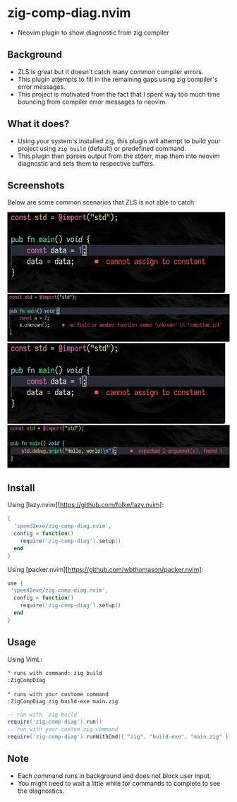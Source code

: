 # zig-comp-diag.nvim
- Neovim plugin to show diagnostic from zig compiler

## Background
- ZLS is great but it doesn't catch many common compiler errors.
- This plugin attempts to fill in the remaining gaps using zig compiler's error messages.
- This project is motivated from the fact that I spent way too much time bouncing from compiler error messages to neovim.

## What it does?
- Using your system's installed zig, this plugin will attempt to build your project using `zig build` (default) or predefined command.
- This plugin then parses output from the stderr, map them into neovim diagnostic and sets them to respective buffers.

## Screenshots
Below are some common scenarios that ZLS is not able to catch:

![Screenshot](./screenshot/try.png)
![Screenshot](./screenshot/unknown_func.png)
![Screenshot](./screenshot/const.png)
![Screenshot](./screenshot/missing_args.png)

## Install
Using [lazy.nvim][https://github.com/folke/lazy.nvim]:
```lua
{
  'speed2exe/zig-comp-diag.nvim',
  config = function()
    require('zig-comp-diag').setup()
  end
}
```

Using [packer.nvim][https://github.com/wbthomason/packer.nvim]:
```lua
use {
 'speed2exe/zig-comp-diag.nvim',
  config = function()
    require('zig-comp-diag').setup()
  end
}
```

## Usage
Using VimL:
```vim
" runs with command: zig build
:ZigCompDiag

" runs with your custome command
:ZigCompDiag zig build-exe main.zig
```

```lua
-- run with `zig build`
require('zig-comp-diag').run()
-- run with your custom zig command
require('zig-comp-diag').runWithCmd({ "zig", "build-exe", "main.zig" })
```

## Note
- Each command runs in background and does not block user input.
- You might need to wait a little while for commands to complete to see the diagnostics.
